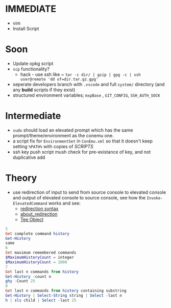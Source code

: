 
# IMMEDIATE

* vim
* Install Script

# Soon

* Update opkg script
* `scp` functionality?
	- hack - use ssh like ~ `tar -c dir/ | gzip | gpg -c | ssh user@remote 'dd of=dir.tar.gz.gpg'`
* seperate developers branch with `.vscode` and full `system/` directory (and any **build** scripts if they exist)
* structured environment variables; `mxpBase` , `GIT_CONFIG`, `SSH_AUTH_SOCK`


# Intermediate

* `sudo` should load an elevated prompt which has the same prompt/theme/environment as the conemu one.
* a script fix for `EnvironmentSet` in `ConEmu.xml` so that it doesn't keep setting `%PATH%` with copies of _SCRIPTS_
* ssh key push script mush check for pre-existance of key, and not duplicative add



# Theory

* use redirection of input to send from source console to elevated console and output of elevated console to source console, see how the `Invoke-ElevatedCommand` works and see:
	- [redirection syntax](http://ss64.com/ps/syntax-redirection.html)
	- [about_redirection](https://technet.microsoft.com/en-us/library/hh847746.aspx)
	- [Tee Object](https://technet.microsoft.com/en-us/library/hh849937.aspx)


```powershell
5
Get complete command history
Get-History
same
6
Set maximum remembered commands
$MaximumHistoryCount = integer
$MaximumHistoryCount = 1000
7
Get last n commands from history
Get-History -count n
ghy -Count 25
8
Get last n commands from history containing substring
Get-History | Select-String string | Select -last n
h | sls child | Select -last 25
```
